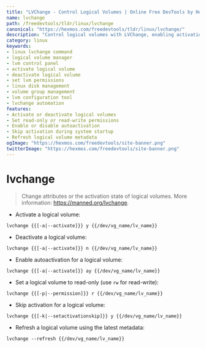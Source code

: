 ```yaml
---
title: "LVChange - Control Logical Volumes | Online Free DevTools by Hexmos"
name: lvchange
path: /freedevtools/tldr/linux/lvchange
canonical: "https://hexmos.com/freedevtools/tldr/linux/lvchange/"
description: "Control logical volumes with LVChange, enabling activation, deactivation, and permission management. Free online tool, no registration required."
category: linux
keywords:
- linux lvchange command
- logical volume manager
- lvm control panel
- activate logical volume
- deactivate logical volume
- set lvm permissions
- linux disk management
- volume group management
- lvm configuration tool
- lvchange automation
features:
- Activate or deactivate logical volumes
- Set read-only or read-write permissions
- Enable or disable autoactivation
- Skip activation during system startup
- Refresh logical volume metadata
ogImage: "https://hexmos.com/freedevtools/site-banner.png"
twitterImage: "https://hexmos.com/freedevtools/site-banner.png"
---
```


# lvchange

> Change attributes or the activation state of logical volumes.
> More information: <https://manned.org/lvchange>.

- Activate a logical volume:

`lvchange {{[-a|--activate]}} y {{/dev/vg_name/lv_name}}`

- Deactivate a logical volume:

`lvchange {{[-a|--activate]}} n {{/dev/vg_name/lv_name}}`

- Enable autoactivation for a logical volume:

`lvchange {{[-a|--activate]}} ay {{/dev/vg_name/lv_name}}`

- Set a logical volume to read-only (use `rw` for read-write):

`lvchange {{[-p|--permission]}} r {{/dev/vg_name/lv_name}}`

- Skip activation for a logical volume:

`lvchange {{[-k|--setactivationskip]}} y {{/dev/vg_name/lv_name}}`

- Refresh a logical volume using the latest metadata:

`lvchange --refresh {{/dev/vg_name/lv_name}}`
